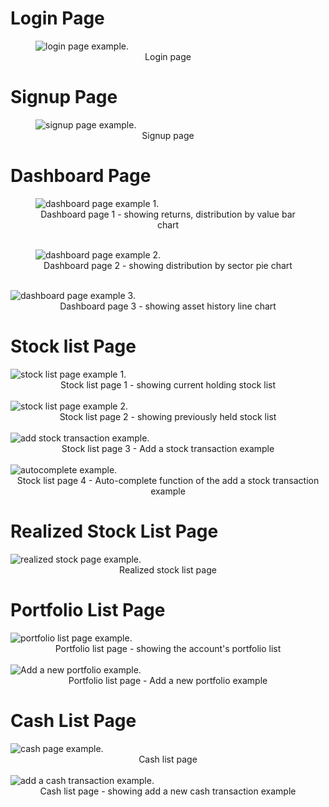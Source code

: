 # Login Page

<figure>
<img src="./examples/login_page.png" alt="login page example."/>
<figcaption align="center">Login page</figcaption>
</figure>

# Signup Page

<figure>
<img src="./examples/signup_page.png" alt="signup page example."/>
<figcaption align="center">Signup page</figcaption>
</figure>

# Dashboard Page

<figure>
<img src="./examples/dashboard_page_1.png" alt="dashboard page example 1."/>
<figcaption align="center">Dashboard page 1 - showing returns, distribution by value bar chart</figcaption>
</figure>
<figure>
<br />
<img src="./examples/dashboard_page_2.png" alt="dashboard page example 2."/>
<figcaption align="center">Dashboard page 2 - showing distribution by sector pie chart</figcaption>
</figure>
<br />
<img src="./examples/dashboard_page_3.png" alt="dashboard page example 3."/>
<figcaption align="center">Dashboard page 3 - showing asset history line chart</figcaption>
</figure>

# Stock list Page

<img src="./examples/stocklist_page_1.png" alt="stock list page example 1."/>
<figcaption align="center">Stock list page 1 - showing current holding stock list</figcaption>
</figure>
<br />
<img src="./examples/stocklist_page_2.png" alt="stock list page example 2."/>
<figcaption align="center">Stock list page 2 - showing previously held stock list</figcaption>
</figure>
<br />
<img src="./examples/add_stock_transaction.png" alt="add stock transaction example."/>
<figcaption align="center">Stock list page 3 - Add a stock transaction example</figcaption>
</figure>
<br />
<img src="./examples/autocomplete.png" alt="autocomplete example."/>
<figcaption align="center">Stock list page 4 - Auto-complete function of the add a stock transaction example</figcaption>
</figure>

# Realized Stock List Page

<img src="./examples/realized_stocks_page.png" alt="realized stock page example."/>
<figcaption align="center">Realized stock list page</figcaption>
</figure>

# Portfolio List Page

<img src="./examples/portfolio_page.png" alt="portfolio list page example."/>
<figcaption align="center">Portfolio list page - showing the account's portfolio list</figcaption>
</figure>
<br />
<img src="./examples/add_new_portfolio.png" alt="Add a new portfolio example."/>
<figcaption align="center">Portfolio list page - Add a new portfolio example</figcaption>
</figure>

# Cash List Page

<img src="./examples/cash_page.png" alt="cash page example."/>
<figcaption align="center">Cash list page</figcaption>
</figure>
<br />
<img src="./examples/add_cash_transaction.png" alt="add a cash transaction example."/>
<figcaption align="center">Cash list page - showing add a new cash transaction example</figcaption>
</figure>

